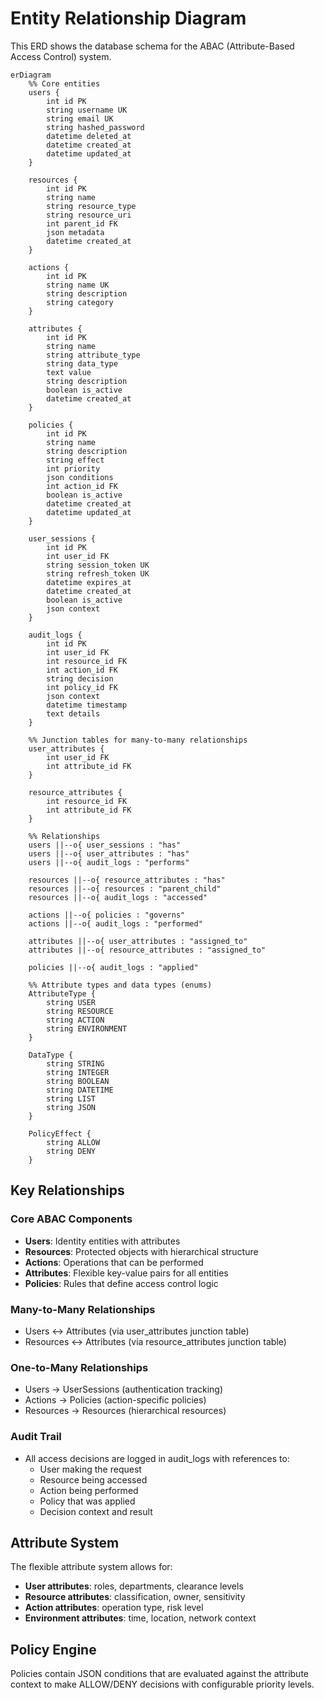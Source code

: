 # Entity Relationship Diagram

This ERD shows the database schema for the ABAC (Attribute-Based Access Control) system.

```mermaid
erDiagram
    %% Core entities
    users {
        int id PK
        string username UK
        string email UK
        string hashed_password
        datetime deleted_at
        datetime created_at
        datetime updated_at
    }

    resources {
        int id PK
        string name
        string resource_type
        string resource_uri
        int parent_id FK
        json metadata
        datetime created_at
    }

    actions {
        int id PK
        string name UK
        string description
        string category
    }

    attributes {
        int id PK
        string name
        string attribute_type
        string data_type
        text value
        string description
        boolean is_active
        datetime created_at
    }

    policies {
        int id PK
        string name
        string description
        string effect
        int priority
        json conditions
        int action_id FK
        boolean is_active
        datetime created_at
        datetime updated_at
    }

    user_sessions {
        int id PK
        int user_id FK
        string session_token UK
        string refresh_token UK
        datetime expires_at
        datetime created_at
        boolean is_active
        json context
    }

    audit_logs {
        int id PK
        int user_id FK
        int resource_id FK
        int action_id FK
        string decision
        int policy_id FK
        json context
        datetime timestamp
        text details
    }

    %% Junction tables for many-to-many relationships
    user_attributes {
        int user_id FK
        int attribute_id FK
    }

    resource_attributes {
        int resource_id FK
        int attribute_id FK
    }

    %% Relationships
    users ||--o{ user_sessions : "has"
    users ||--o{ user_attributes : "has"
    users ||--o{ audit_logs : "performs"

    resources ||--o{ resource_attributes : "has"
    resources ||--o{ resources : "parent_child"
    resources ||--o{ audit_logs : "accessed"

    actions ||--o{ policies : "governs"
    actions ||--o{ audit_logs : "performed"

    attributes ||--o{ user_attributes : "assigned_to"
    attributes ||--o{ resource_attributes : "assigned_to"

    policies ||--o{ audit_logs : "applied"

    %% Attribute types and data types (enums)
    AttributeType {
        string USER
        string RESOURCE
        string ACTION
        string ENVIRONMENT
    }

    DataType {
        string STRING
        string INTEGER
        string BOOLEAN
        string DATETIME
        string LIST
        string JSON
    }

    PolicyEffect {
        string ALLOW
        string DENY
    }
```

## Key Relationships

### Core ABAC Components
- **Users**: Identity entities with attributes
- **Resources**: Protected objects with hierarchical structure
- **Actions**: Operations that can be performed
- **Attributes**: Flexible key-value pairs for all entities
- **Policies**: Rules that define access control logic

### Many-to-Many Relationships
- Users ↔ Attributes (via user_attributes junction table)
- Resources ↔ Attributes (via resource_attributes junction table)

### One-to-Many Relationships
- Users → UserSessions (authentication tracking)
- Actions → Policies (action-specific policies)
- Resources → Resources (hierarchical resources)

### Audit Trail
- All access decisions are logged in audit_logs with references to:
  - User making the request
  - Resource being accessed
  - Action being performed
  - Policy that was applied
  - Decision context and result

## Attribute System
The flexible attribute system allows for:
- **User attributes**: roles, departments, clearance levels
- **Resource attributes**: classification, owner, sensitivity
- **Action attributes**: operation type, risk level
- **Environment attributes**: time, location, network context

## Policy Engine
Policies contain JSON conditions that are evaluated against the attribute context to make ALLOW/DENY decisions with configurable priority levels.